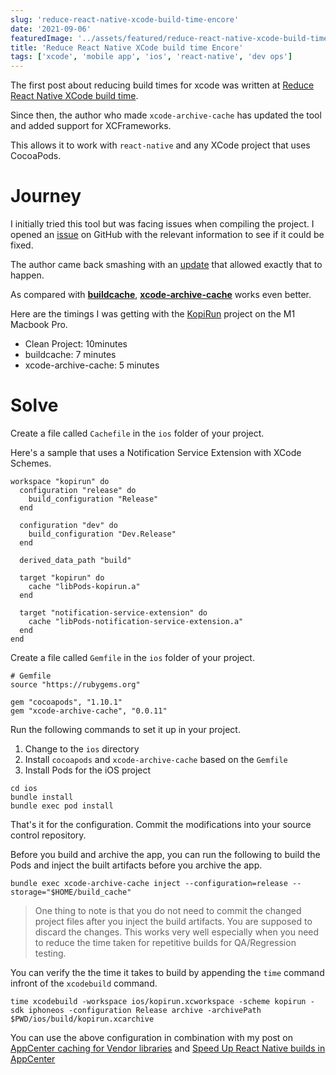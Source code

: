 ```yaml
---
slug: 'reduce-react-native-xcode-build-time-encore'
date: '2021-09-06'
featuredImage: '../assets/featured/reduce-react-native-xcode-build-time.png'
title: 'Reduce React Native XCode build time Encore'
tags: ['xcode', 'mobile app', 'ios', 'react-native', 'dev ops']
---
```


The first post about reducing build times for xcode was written at [Reduce React Native XCode build time](/blog/reduce-react-native-xcode-build-time).

Since then, the author who made `xcode-archive-cache` has updated the tool and added support for XCFrameworks.

This allows it to work with `react-native` and any XCode project that uses CocoaPods.

# Journey

I initially tried this tool but was facing issues when compiling the project. I opened an [issue](https://github.com/sweatco/xcode-archive-cache/issues/28) on GitHub with the relevant information to see if it could be fixed.

The author came back smashing with an [update](https://github.com/sweatco/xcode-archive-cache/pull/29) that allowed exactly that to happen.

As compared with [**buildcache**](https://github.com/mbitsnbites/buildcache), [**xcode-archive-cache**](https://github.com/sweatco/xcode-archive-cache) works even better.

Here are the timings I was getting with the [KopiRun](https://kopirun.com) project on the M1 Macbook Pro.

- Clean Project: 10minutes
- buildcache: 7 minutes
- xcode-archive-cache: 5 minutes

# Solve

Create a file called `Cachefile` in the `ios` folder of your project.

Here's a sample that uses a Notification Service Extension with XCode Schemes.

```ruby:title=Cachefile
workspace "kopirun" do
  configuration "release" do
    build_configuration "Release"
  end

  configuration "dev" do
    build_configuration "Dev.Release"
  end

  derived_data_path "build"

  target "kopirun" do
    cache "libPods-kopirun.a"
  end

  target "notification-service-extension" do
    cache "libPods-notification-service-extension.a"
  end
end
```

Create a file called `Gemfile` in the `ios` folder of your project.

```ruby:title=Gemfile
# Gemfile
source "https://rubygems.org"

gem "cocoapods", "1.10.1"
gem "xcode-archive-cache", "0.0.11"
```

Run the following commands to set it up in your project.

1. Change to the `ios` directory
2. Install `cocoapods` and `xcode-archive-cache` based on the `Gemfile`
3. Install Pods for the iOS project

```bash:title=terminal
cd ios
bundle install
bundle exec pod install
```

That's it for the configuration. Commit the modifications into your source control repository.

Before you build and archive the app, you can run the following to build the Pods and inject the built artifacts before you archive the app.

```bash:title=terminal
bundle exec xcode-archive-cache inject --configuration=release --storage="$HOME/build_cache"
```

> One thing to note is that you do not need to commit the changed project files after you inject the build artifacts. You are supposed to discard the changes.
> This works very well especially when you need to reduce the time taken for repetitive builds for QA/Regression testing.

You can verify the the time it takes to build by appending the `time` command infront of the `xcodebuild` command.

```bash:title=terminal
time xcodebuild -workspace ios/kopirun.xcworkspace -scheme kopirun -sdk iphoneos -configuration Release archive -archivePath $PWD/ios/build/kopirun.xcarchive
```

You can use the above configuration in combination with my post on [AppCenter caching for Vendor libraries](/blog/appcenter-caching-vendor-libraries) and [Speed Up React Native builds in AppCenter](/blog/speed-up-react-native-appcenter-builds)

